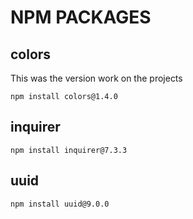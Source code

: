 # NPM PACKAGES

## colors 

This was the version work on the projects 

```
npm install colors@1.4.0

```

## inquirer

```
npm install inquirer@7.3.3
```

## uuid

```  
npm install uuid@9.0.0
```